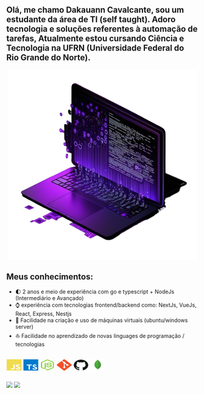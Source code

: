 ## Olá, me chamo Dakauann Cavalcante, sou um estudante da área de TI (self taught). Adoro tecnologia e soluções referentes à automação de tarefas, Atualmente estou cursando Ciência e Tecnologia na UFRN (Universidade Federal do Rio Grande do Norte).

<p align="center" ><img alt="Dakauann Cavalcante" src="https://github.com/Dakauann/dakauann/blob/965df7ee1288bb30150177a293c985bc8d3bbd43/purple-laptop.png?raw=true"></p>

## Meus conhecimentos:
- 🌓 2 anos e meio de experiência com go e typescript + NodeJs (Intermediário e Avançado)
- ⌚ experiência com tecnologias frontend/backend como: NextJs, VueJs, React, Express, Nestjs
- 🎉 Facilidade na criação e uso de máquinas virtuais (ubuntu/windows server)
- ⛵ Facilidade no aprendizado de novas linguages de programação / tecnologias

<div style="display: inline_block"><br>
  <img align="center" alt="Dakauann-Js" height="30" width="40" src="https://raw.githubusercontent.com/devicons/devicon/master/icons/javascript/javascript-plain.svg">
  <img align="center" alt="Dakauann-Ts" height="30" width="40" src="https://raw.githubusercontent.com/devicons/devicon/master/icons/typescript/typescript-plain.svg">
  <img align="center" alt="Dakauann-Node" height="30" width="40" src="https://raw.githubusercontent.com/devicons/devicon/master/icons/nodejs/nodejs-original.svg">
  <img align="center" alt="Dakauann-Git" height="30" width="40" src="https://raw.githubusercontent.com/devicons/devicon/master/icons/git/git-original.svg">
  <img align="center" alt="Dakauann-GitHub" height="30" width="40" src="https://raw.githubusercontent.com/devicons/devicon/master/icons/github/github-original.svg">
  <img align="center" alt="Dakauann-MongoDB" height="30" width="40" src="https://raw.githubusercontent.com/devicons/devicon/master/icons/mongodb/mongodb-original.svg">
</div>
  
  ##
 
<div> 
  <a href="https://wa.me/5584994409624" target="_blank"><img src="https://img.shields.io/badge/-WhatsApp-R17535?style=for-the-badge&logo=whatsapp&logoColor=white" target="_blank"></a>
  <a href="mailto:dakauannc@gmail.com" target="_blank"><img src="https://img.shields.io/badge/-GMail-%23333?style=for-the-badge&logo=gmail&logoColor=white" target="_blank"></a>
</div>
